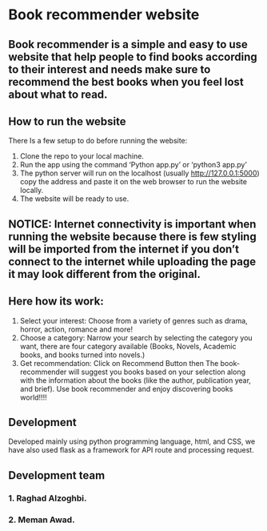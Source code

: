 # Book recommender website
## Book recommender is a simple and easy to use website that help people to find books according to their interest and needs make sure to recommend the best books when you feel lost about what to read.

## How to run the website
There Is a few setup to do before running the website:
1.	Clone the repo to your local machine.
2.	Run the app using the command 
‘Python app.py’ or ‘python3 app.py’
3.	The python server will run on the localhost (usually http://127.0.0.1:5000) copy the address and paste it on the web browser to run the website locally.
4.	The website will be ready to use.

## NOTICE: Internet connectivity is important when running the website because there is few styling will be imported from the internet if you don’t connect to the internet while uploading the page it may look different from the original.  




## Here how its work: 
1.	Select your interest: Choose from a variety of genres such as drama, horror, action, romance and more!
2.	Choose a category: Narrow your search by selecting the category you want, there are four category available (Books, Novels, Academic books, and books turned into novels.) 
3.	Get recommendation: Click on Recommend Button then The book-recommender will suggest you books based on your selection along with the information about the books (like the author, publication year, and brief).
Use book recommender and enjoy discovering books world!!!!

## Development
 Developed mainly using python programming language, html, and CSS, we have also used flask as a framework for API route and processing request.

## Development team
### 1.	Raghad Alzoghbi.
### 2.	Meman Awad.

